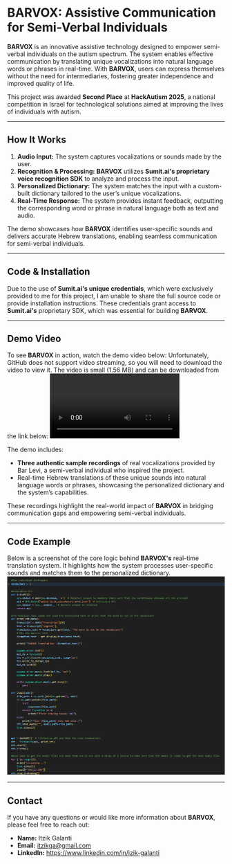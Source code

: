 # BARVOX: Assistive Communication for Semi-Verbal Individuals

**BARVOX** is an innovative assistive technology designed to empower semi-verbal individuals on the autism spectrum. The system enables effective communication by translating unique vocalizations into natural language words or phrases in real-time. With **BARVOX**, users can express themselves without the need for intermediaries, fostering greater independence and improved quality of life.

This project was awarded **Second Place** at **HackAutism 2025**, a national competition in Israel for technological solutions aimed at improving the lives of individuals with autism.

---

## How It Works

1. **Audio Input:** The system captures vocalizations or sounds made by the user.
2. **Recognition & Processing:** **BARVOX** utilizes **Sumit.ai's proprietary voice recognition SDK** to analyze and process the input.
3. **Personalized Dictionary:** The system matches the input with a custom-built dictionary tailored to the user’s unique vocalizations.
4. **Real-Time Response:** The system provides instant feedback, outputting the corresponding word or phrase in natural language both as text and audio.

The demo showcases how **BARVOX** identifies user-specific sounds and delivers accurate Hebrew translations, enabling seamless communication for semi-verbal individuals.

---

## Code & Installation

Due to the use of **Sumit.ai's unique credentials**, which were exclusively provided to me for this project, I am unable to share the full source code or provide installation instructions. These credentials grant access to **Sumit.ai's** proprietary SDK, which was essential for building **BARVOX**.

---

## Demo Video

To see **BARVOX** in action, watch the demo video below:
Unfortunately, GitHub does not support video streaming, so you will need to download the video to view it. The video is small (1.56 MB) and can be downloaded from the link below:
![Download the Demo video](https://github.com/IZ1KG/BarVox/blob/main/DEMO%20-%20Made%20with%20Clipchamp.mp4)

The demo includes:
- **Three authentic sample recordings** of real vocalizations provided by Bar Levi, a semi-verbal individual who inspired the project.
- Real-time Hebrew translations of these unique sounds into natural language words or phrases, showcasing the personalized dictionary and the system’s capabilities.

These recordings highlight the real-world impact of **BARVOX** in bridging communication gaps and empowering semi-verbal individuals.

---

## Code Example

Below is a screenshot of the core logic behind **BARVOX's** real-time translation system. It highlights how the system processes user-specific sounds and matches them to the personalized dictionary.
![Code Screenshot](https://github.com/IZ1KG/BarVox/blob/main/Screenshot%202025-01-19%20212555.png)

---

## Contact

If you have any questions or would like more information about **BARVOX**, please feel free to reach out:

- **Name:** Itzik Galanti  
- **Email:** itzikga@gmail.com
- **LinkedIn:** https://www.linkedin.com/in/izik-galanti
